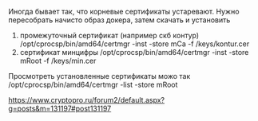 Иногда бывает так, что корневые сертификаты устаревают. 
Нужно пересобрать начисто образ докера, затем скачать и установить
1. промежуточный сертификат (например скб контур) /opt/cprocsp/bin/amd64/certmgr -inst -store mCa -f /keys/kontur.cer
2. сертификат минцифры /opt/cprocsp/bin/amd64/certmgr -inst -store mRoot -f /keys/min.cer

Просмотреть установленные сертификаты можо так
/opt/cprocsp/bin/amd64/certmgr -list -store mRoot

https://www.cryptopro.ru/forum2/default.aspx?g=posts&m=131197#post131197
